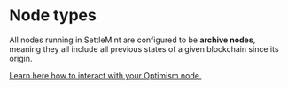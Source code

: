# Node types

All nodes running in SettleMint are configured to be **archive nodes**, meaning they all include all previous states of a given blockchain since its origin.

[Learn here how to interact with your Optimism node.](3_optimism-connect-to-a-node.md)
